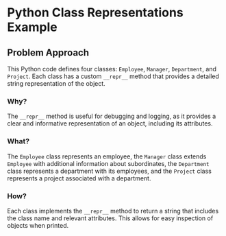 # Python Class Representations Example

<div class="content">

## Problem Approach

This Python code defines four classes: `Employee`, `Manager`, `Department`, and `Project`. Each class has a custom `__repr__` method that provides a detailed string representation of the object.

### Why?

The `__repr__` method is useful for debugging and logging, as it provides a clear and informative representation of an object, including its attributes.

### What?

The `Employee` class represents an employee, the `Manager` class extends `Employee` with additional information about subordinates, the `Department` class represents a department with its employees, and the `Project` class represents a project associated with a department.

### How?

Each class implements the `__repr__` method to return a string that includes the class name and relevant attributes. This allows for easy inspection of objects when printed.
